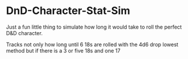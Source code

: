 # DnD-Character-Stat-Sim

Just a fun little thing to simulate how long it would take to roll the perfect D&D character.

Tracks not only how long until 6 18s are rolled with the 4d6 drop lowest method but if there is a 3 or five 18s and one 17
